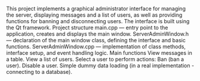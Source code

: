This project implements a graphical administrator interface for managing the server, displaying messages and a list of users, as well as providing functions for banning and disconnecting users.
The interface is built using the Qt framework.
Project structure
main.cpp — entry point to the application, creates and displays the main window.
ServerAdminWindow.h — declaration of the main window class, defining the interface and basic functions.
ServerAdminWindow.cpp — implementation of class methods, interface setup, and event handling logic.
Main functions
View messages in a table.
View a list of users.
Select a user to perform actions:
Ban (ban a user).
Disable a user.
Simple dummy data loading (in a real implementation - connecting to a database).
